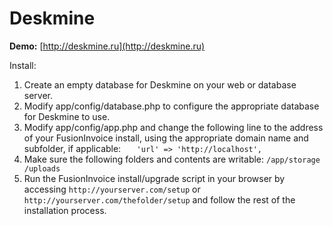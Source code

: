 Deskmine
==========

**Demo:** [http://deskmine.ru](http://deskmine.ru)

Install:
1) Create an empty database for Deskmine on your web or database server.
2) Modify app/config/database.php to configure the appropriate database for Deskmine to use.
3) Modify app/config/app.php and change the following line to the address of your FusionInvoice install, using the appropriate domain name and subfolder, if applicable:
 `   'url' => 'http://localhost',`
4) Make sure the following folders and contents are writable:
`/app/storage
/uploads`
5) Run the FusionInvoice install/upgrade script in your browser by accessing `http://yourserver.com/setup` or `http://yourserver.com/thefolder/setup` and follow the rest of the installation process.
